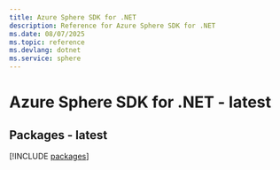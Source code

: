 ```yaml
---
title: Azure Sphere SDK for .NET
description: Reference for Azure Sphere SDK for .NET
ms.date: 08/07/2025
ms.topic: reference
ms.devlang: dotnet
ms.service: sphere
---
```

# Azure Sphere SDK for .NET - latest
## Packages - latest
[!INCLUDE [packages](sphere-index.md)]